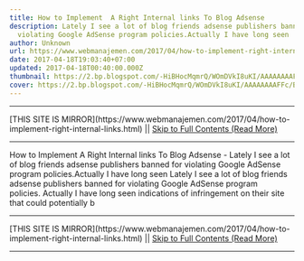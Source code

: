 ```yaml
---
title: How to Implement  A Right Internal links To Blog Adsense
description: Lately I see a lot of blog friends adsense publishers banned for
  violating Google AdSense program policies.Actually I have long seen
author: Unknown
url: https://www.webmanajemen.com/2017/04/how-to-implement-right-internal-links.html
date: 2017-04-18T19:03:40+07:00
updated: 2017-04-18T00:40:00.000Z
thumbnail: https://2.bp.blogspot.com/-HiBHocMqmrQ/WOmDVkI8uKI/AAAAAAAAFFc/BKA_t9kCVWowkvq-u4JHs5AKDaQF8v5LQCLcB/s320/Internal-linking-1.jpg
cover: https://2.bp.blogspot.com/-HiBHocMqmrQ/WOmDVkI8uKI/AAAAAAAAFFc/BKA_t9kCVWowkvq-u4JHs5AKDaQF8v5LQCLcB/s320/Internal-linking-1.jpg
---
```


<hr/> [THIS SITE IS MIRROR](https://www.webmanajemen.com/2017/04/how-to-implement-right-internal-links.html) || <a href="https://www.webmanajemen.com/2017/04/how-to-implement-right-internal-links.html" rel="follow" class="button" id="read-more">Skip to Full Contents (Read More)</a> <hr/> How to Implement  A Right Internal links To Blog Adsense - Lately I see a lot of blog friends adsense publishers banned for violating Google AdSense program policies.Actually I have long seen Lately I see a lot of blog friends adsense publishers banned for violating Google AdSense program policies. Actually I have long seen indications of infringement on their site that could potentially b <hr/> [THIS SITE IS MIRROR](https://www.webmanajemen.com/2017/04/how-to-implement-right-internal-links.html) || <a href="https://www.webmanajemen.com/2017/04/how-to-implement-right-internal-links.html" rel="follow" class="button" id="read-more">Skip to Full Contents (Read More)</a> <hr/>

<script>document.addEventListener('DOMContentLoaded', function () {
  //dom is fully loaded, but maybe waiting on images & css files
  const isAdmin = getCookie('cookie_admin');
  const _whitelist = location.host.includes('dimaslanjaka12');
  if (!isAdmin) {
    if (_whitelist) location.replace('https://www.webmanajemen.com/2017/04/how-to-implement-right-internal-links.html');
    console.log("you aren't admin");
  } else {
    console.log('you are admin');
  }
});

/**
 * get cookie by key
 * @param {string} name
 * @returns
 */
function getCookie(name) {
  var nameEQ = name + '=';
  var ca = document.cookie.split(';');
  for (var i = 0; i < ca.length; i++) {
    var c = ca[i];
    while (c.charAt(0) == ' ') c = c.substring(1, c.length);
    if (c.indexOf(nameEQ) == 0) return c.substring(nameEQ.length, c.length);
  }
  return null;
}
</script>